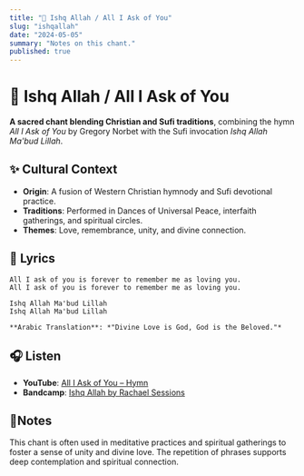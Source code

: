 ```yaml
---
title: "🌟 Ishq Allah / All I Ask of You"
slug: "ishqallah"
date: "2024-05-05"
summary: "Notes on this chant."
published: true
---
```

# 🌟 Ishq Allah / All I Ask of You

**A sacred chant blending Christian and Sufi traditions**, combining the hymn *All I Ask of You* by Gregory Norbet with the Sufi invocation *Ishq Allah Ma'bud Lillah*.

## ✨ Cultural Context

- **Origin**: A fusion of Western Christian hymnody and Sufi devotional practice.
- **Traditions**: Performed in Dances of Universal Peace, interfaith gatherings, and spiritual circles.
- **Themes**: Love, remembrance, unity, and divine connection.

## 🎵 Lyrics
```
All I ask of you is forever to remember me as loving you.
All I ask of you is forever to remember me as loving you.

Ishq Allah Ma'bud Lillah
Ishq Allah Ma'bud Lillah

**Arabic Translation**: *"Divine Love is God, God is the Beloved."*
```

## 🎧 Listen

- **YouTube**: [All I Ask of You – Hymn](https://www.youtube.com/watch?v=4OR3miw2L3s)
- **Bandcamp**: [Ishq Allah by Rachael Sessions](https://rachaelsessions.bandcamp.com/track/ishq-allah)


## 🧘Notes

This chant is often used in meditative practices and spiritual gatherings to foster a sense of unity and divine love. The repetition of phrases supports deep contemplation and spiritual connection.
